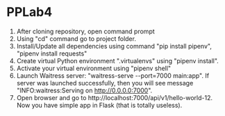 # PPLab4
 1. After cloning repository, open command prompt
 2. Using "cd" command go to project folder.
 3. Install/Update all dependencies using command "pip install pipenv", "pipenv install requests"
 4. Create virtual Python environment ".virtualenvs" using "pipenv install".
 5. Activate your virtual environment using "pipenv shell"
 6. Launch Waitress server: "waitress-serve --port=7000 main:app". If server was launched successfully, then you will see message "INFO:waitress:Serving on http://0.0.0.0:7000".
 7. Open browser and go to http://localhost:7000/api/v1/hello-world-12. Now you have simple app in Flask (that is totally useless).
